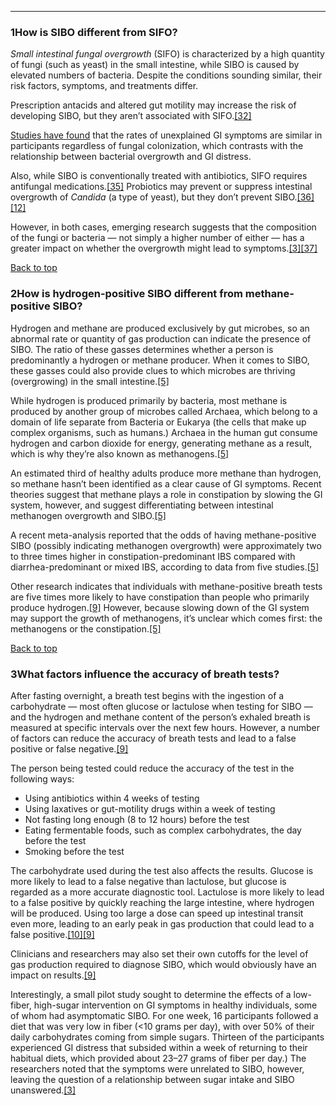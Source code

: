 





---


### 1How is SIBO different from SIFO?

*Small intestinal fungal overgrowth* (SIFO) is characterized by a high quantity of fungi (such as yeast) in the small intestine, while SIBO is caused by elevated numbers of bacteria. Despite the conditions sounding similar, their risk factors, symptoms, and treatments differ.


Prescription antacids and altered gut motility may increase the risk of developing SIBO, but they aren’t associated with SIFO.[[32]](#ref32) 


[Studies have found](http://dx.doi.org/10.1016/S0016-5085(14)61294-4) that the rates of unexplained GI symptoms are similar in participants regardless of fungal colonization, which contrasts with the relationship between bacterial overgrowth and GI distress.


Also, while SIBO is conventionally treated with antibiotics, SIFO requires antifungal medications.[[35]](#ref35) Probiotics may prevent or suppress intestinal overgrowth of *Candida* (a type of yeast), but they don’t prevent SIBO.[[36]](#ref36)[[12]](#ref12)


However, in both cases, emerging research suggests that the composition of the fungi or bacteria — not simply a higher number of either — has a greater impact on whether the overgrowth might lead to symptoms.[[3]](#ref3)[[37]](#ref37)


[Back to top](#c-how-is-sibo-different-from-sifo)
### 2How is hydrogen-positive SIBO different from methane-positive SIBO?

Hydrogen and methane are produced exclusively by gut microbes, so an abnormal rate or quantity of gas production can indicate the presence of SIBO. The ratio of these gasses determines whether a person is predominantly a hydrogen or methane producer. When it comes to SIBO, these gasses could also provide clues to which microbes are thriving (overgrowing) in the small intestine.[[5]](#ref5)


While hydrogen is produced primarily by bacteria, most methane is produced by another group of microbes called Archaea, which belong to a domain of life separate from Bacteria or Eukarya (the cells that make up complex organisms, such as humans.) Archaea in the human gut consume hydrogen and carbon dioxide for energy, generating methane as a result, which is why they’re also known as methanogens.[[5]](#ref5)


An estimated third of healthy adults produce more methane than hydrogen, so methane hasn’t been identified as a clear cause of GI symptoms. Recent theories suggest that methane plays a role in constipation by slowing the GI system, however, and suggest differentiating between intestinal methanogen overgrowth and SIBO.[[5]](#ref5) 


A recent meta-analysis reported that the odds of having methane-positive SIBO (possibly indicating methanogen overgrowth) were approximately two to three times higher in constipation-predominant IBS compared with diarrhea-predominant or mixed IBS, according to data from five studies.[[5]](#ref5)


Other research indicates that individuals with methane-positive breath tests are five times more likely to have constipation than people who primarily produce hydrogen.[[9]](#ref9) However, because slowing down of the GI system may support the growth of methanogens, it’s unclear which comes first: the methanogens or the constipation.[[5]](#ref5)


[Back to top](#c-how-is-hydrogen-positive-sibo-different-from-methane-positive-sibo)
### 3What factors influence the accuracy of breath tests?

After fasting overnight, a breath test begins with the ingestion of a carbohydrate — most often glucose or lactulose when testing for SIBO — and the hydrogen and methane content of the person’s exhaled breath is measured at specific intervals over the next few hours. However, a number of factors can reduce the accuracy of breath tests and lead to a false positive or false negative.[[9]](#ref9)


The person being tested could reduce the accuracy of the test in the following ways:


* Using antibiotics within 4 weeks of testing
* Using laxatives or gut-motility drugs within a week of testing
* Not fasting long enough (8 to 12 hours) before the test
* Eating fermentable foods, such as complex carbohydrates, the day before the test
* Smoking before the test

The carbohydrate used during the test also affects the results. Glucose is more likely to lead to a false negative than lactulose, but glucose is regarded as a more accurate diagnostic tool. Lactulose is more likely to lead to a false positive by quickly reaching the large intestine, where hydrogen will be produced. Using too large a dose can speed up intestinal transit even more, leading to an early peak in gas production that could lead to a false positive.[[10]](#ref10)[[9]](#ref9)


Clinicians and researchers may also set their own cutoffs for the level of gas production required to diagnose SIBO, which would obviously have an impact on results.[[9]](#ref9)


Interestingly, a small pilot study sought to determine the effects of a low-fiber, high-sugar intervention on GI symptoms in healthy individuals, some of whom had asymptomatic SIBO. For one week, 16 participants followed a diet that was very low in fiber (<10 grams per day), with over 50% of their daily carbohydrates coming from simple sugars. Thirteen of the participants experienced GI distress that subsided within a week of returning to their habitual diets, which provided about 23–27 grams of fiber per day.) The researchers noted that the symptoms were unrelated to SIBO, however, leaving the question of a relationship between sugar intake and SIBO unanswered.[[3]](#ref3)

 


